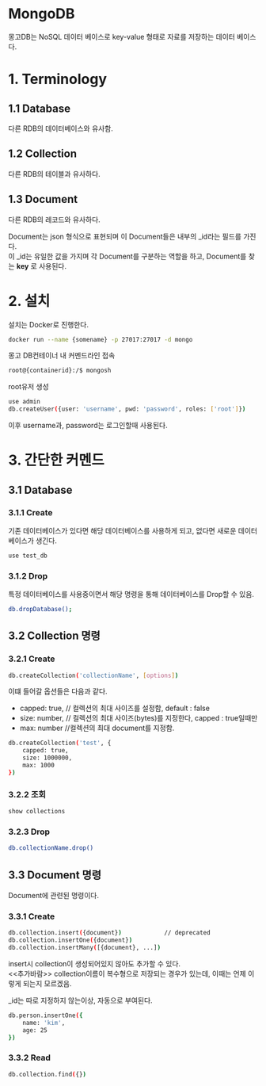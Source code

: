 # MongoDB

몽고DB는 NoSQL 데이터 베이스로 key-value 형태로 자료를 저장하는 데이터 베이스다.

# 1. Terminology

## 1.1 Database
다른 RDB의 데이터베이스와 유사함.

## 1.2 Collection
다른 RDB의 테이블과 유사하다.

## 1.3 Document
다른 RDB의 레코드와 유사하다.

Document는 json 형식으로 표현되며 이 Document들은 내부의 _id라는 필드를 가진다.  
이 _id는 유일한 값을 가지며 각 Document를 구분하는 역할을 하고, Document를 찾는 **key** 로 사용된다.

# 2. 설치
설치는 Docker로 진행한다.

```bash
docker run --name {somename} -p 27017:27017 -d mongo
```
몽고 DB컨테이너 내 커멘드라인 접속
```bash
root@{containerid}:/$ mongosh
```

root유저 생성
```bash
use admin
db.createUser({user: 'username', pwd: 'password', roles: ['root']})
```
이후 username과, password는 로그인할때 사용된다.

# 3. 간단한 커멘드

## 3.1 Database

### 3.1.1 Create
기존 데이터베이스가 있다면 해당 데이터베이스를 사용하게 되고, 없다면 새로운 데이터베이스가 생긴다.
```bash
use test_db
```

### 3.1.2 Drop
특정 데이터베이스를 사용중이면서 해당 명령을 통해 데이터베이스를 Drop할 수 있음.
```bash
db.dropDatabase();     
```

## 3.2 Collection 명령

### 3.2.1 Create
```bash
db.createCollection('collectionName', [options])
```
이떄 들어갈 옵션들은 다음과 같다.
* capped: true,  // 컬렉션의 최대 사이즈를 설정함, default : false
* size: number, // 컬렉션의 최대 사이즈(bytes)를 지정한다, capped : true일때만
* max: number  //컬렉션의 최대 document를 지정함.


```bash
db.createCollection('test', {
    capped: true,
    size: 1000000,
    max: 1000
})
```

### 3.2.2 조회
```bash
show collections
```

### 3.2.3 Drop
```bash
db.collectionName.drop()
```

## 3.3 Document 명령
Document에 관련된 명령이다.


### 3.3.1 Create
```bash
db.collection.insert({document})            // deprecated
db.collection.insertOne({document})
db.collection.insertMany([{document}, ...])
```
insert시 collection이 생성되어있지 않아도 추가할 수 있다.  
<<추가바람>>  collection이름이 복수형으로 저장되는 경우가 있는데, 이때는 언제 이렇게 되는지 모르겠음.

_id는 따로 지정하지 않는이상, 자동으로 부여된다.

```bash
db.person.insertOne({
    name: 'kim',
    age: 25
})
```


### 3.3.2 Read
```bash
db.collection.find({})
```